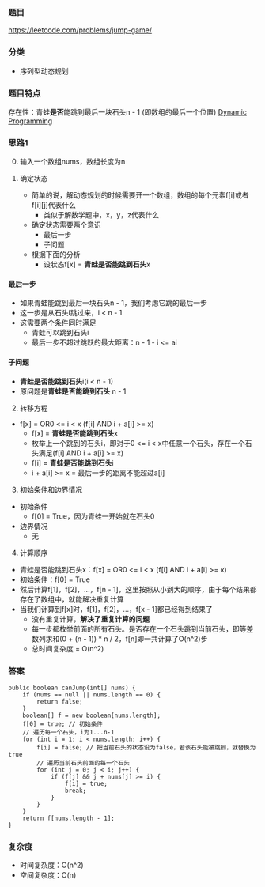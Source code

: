 ### 题目
https://leetcode.com/problems/jump-game/

### 分类
* 序列型动态规划

### 题目特点
存在性：青蛙**是否**能跳到最后一块石头n - 1 (即数组的最后一个位置) [Dynamic Programming](https://github.com/HolmesJJ/CS2040S-Data-Structures-and-Algorithms/wiki/Dynamic-Programming)

### 思路1
0. 输入一个数组nums，数组长度为n

1. 确定状态
    * 简单的说，解动态规划的时候需要开一个数组，数组的每个元素f[i]或者f[i][j]代表什么
        * 类似于解数学题中，x，y，z代表什么  
    * 确定状态需要两个意识
        * 最后一步
        * 子问题
    * 根据下面的分析
        * 设状态f[x] = **青蛙是否能跳到石头**x

#### 最后一步
* 如果青蛙能跳到最后一块石头n - 1，我们考虑它跳的最后一步
* 这一步是从石头i跳过来，i < n - 1
* 这需要两个条件同时满足
    * 青蛙可以跳到石头i
    * 最后一步不超过跳跃的最大距离：n - 1 - i <= ai

#### 子问题
* **青蛙是否能跳到石头**i(i < n - 1)
* 原问题是**青蛙是否能跳到石头** n - 1

2. 转移方程
* f[x] = OR0 <= i < x (f[i] AND i + a[i] >= x)
    * f[x] = **青蛙是否能跳到石头**x
    * 枚举上一个跳到的石头i，即对于0 <= i < x中任意一个石头，存在一个石头满足(f[i] AND i + a[i] >= x)
    * f[i] = **青蛙是否能跳到石头**i
    * i + a[i] >= x = 最后一步的距离不能超过a[i]

3. 初始条件和边界情况
* 初始条件
    * f[0] = True，因为青蛙一开始就在石头0
* 边界情况
    * 无

4. 计算顺序
* 青蛙是否能跳到石头x：f[x] = OR0 <= i < x (f[i] AND i + a[i] >= x)
* 初始条件：f[0] = True
* 然后计算f[1]，f[2]，...，f[n - 1]，这里按照从小到大的顺序，由于每个结果都存在了数组中，就能解决重复计算
* 当我们计算到f[x]时，f[1]，f[2]，...，f[x - 1]都已经得到结果了
    * 没有重复计算，**解决了重复计算的问题**
    * 每一步都枚举前面的所有石头。是否存在一个石头跳到当前石头，即等差数列求和(0 + (n - 1)) * n / 2，f[n]即一共计算了O(n^2)步
    * 总时间复杂度 = O(n^2)

### 答案
```
public boolean canJump(int[] nums) {
    if (nums == null || nums.length == 0) {
        return false;
    }
    boolean[] f = new boolean[nums.length];
    f[0] = true; // 初始条件
    // 遍历每一个石头，i为1...n-1
    for (int i = 1; i < nums.length; i++) {
        f[i] = false; // 把当前石头的状态设为false，若该石头能被跳到，就替换为true
        // 遍历当前石头前面的每一个石头
        for (int j = 0; j < i; j++) {
            if (f[j] && j + nums[j] >= i) {
                f[i] = true;
                break;
            }
        }
    }
    return f[nums.length - 1];
}
```

### 复杂度
* 时间复杂度：O(n^2)
* 空间复杂度：O(n)
